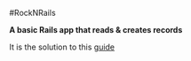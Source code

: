 #RockNRails

**A basic Rails app that reads & creates records**

It is the solution to this [guide](https://github.com/sf-wdi-21/notes/blob/master/week-06/day-05-rails-review/dawn-rock-n-rails/readme.md)
